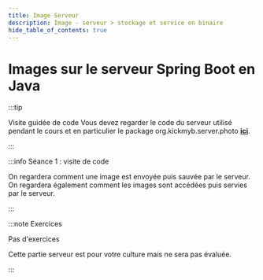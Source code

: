 ```yaml
---
title: Image Serveur
description: Image - serveur > stockage et service en binaire
hide_table_of_contents: true
---
```


# Images sur le serveur Spring Boot en Java

<Row>

<Column>

:::tip

Visite guidée de code
Vous devez regarder le code du serveur utilisé pendant le cours et en particulier le package org.kickmyb.server.photo **[ici](https://github.com/departement-info-cem/KickMyB-Server/tree/main)**.

:::

</Column>

<Column>

:::info Séance 1 : visite de code

On regardera comment une image est envoyée puis sauvée par le serveur. On regardera également comment les images sont accédées puis servies par le serveur.

:::

</Column>

</Row>

:::note Exercices

Pas d'exercices

Cette partie serveur est pour votre culture mais ne sera pas évaluée.

:::
